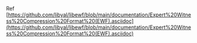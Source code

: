 Ref [https://github.com/libyal/libewf/blob/main/documentation/Expert%20Witness%20Compression%20Format%20(EWF).asciidoc](https://github.com/libyal/libewf/blob/main/documentation/Expert%20Witness%20Compression%20Format%20(EWF).asciidoc)
